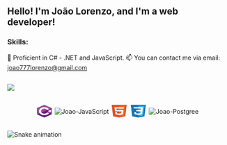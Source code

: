 ## Hello! I'm João Lorenzo, and I'm a web developer!

<h3>Skills:</h3>

📖 Proficient in C# - .NET and JavaScript.
📫 You can contact me via email: joao777lorenzo@gmail.com


##
<a href="https://www.linkedin.com/in/devjoaolorenzo/" target="_blank"><img src="https://img.shields.io/badge/-LinkedIn-%230077B5?style=for-the-badge&logo=linkedin&logoColor=white" target="_blank"></a>
##
<div align="center">
  <img align="center" alt="Joao-C-Sharp" height="30" width="40" src="https://raw.githubusercontent.com/devicons/devicon/master/icons/csharp/csharp-original.svg">
  <img align="center" alt="Joao-JavaScript" height="30" width="40" src="https://cdn.jsdelivr.net/gh/devicons/devicon/icons/javascript/javascript-original.svg">
  <img align="center" alt="Joao-HTML" height="30" width="40" src="https://raw.githubusercontent.com/devicons/devicon/master/icons/html5/html5-original.svg">
  <img align="center" alt="Joao-CSS" height="30" width="40" src="https://raw.githubusercontent.com/devicons/devicon/master/icons/css3/css3-original.svg">
  <img align="center" alt="Joao-Postgree" height="30" width="40" src="https://cdn.jsdelivr.net/gh/devicons/devicon/icons/postgresql/postgresql-original.svg" />
</div>

##

![Snake animation](https://github.com/devjoaolorenzo/devjoaolorenzo/blob/output/github-contribution-grid-snake.svg)
